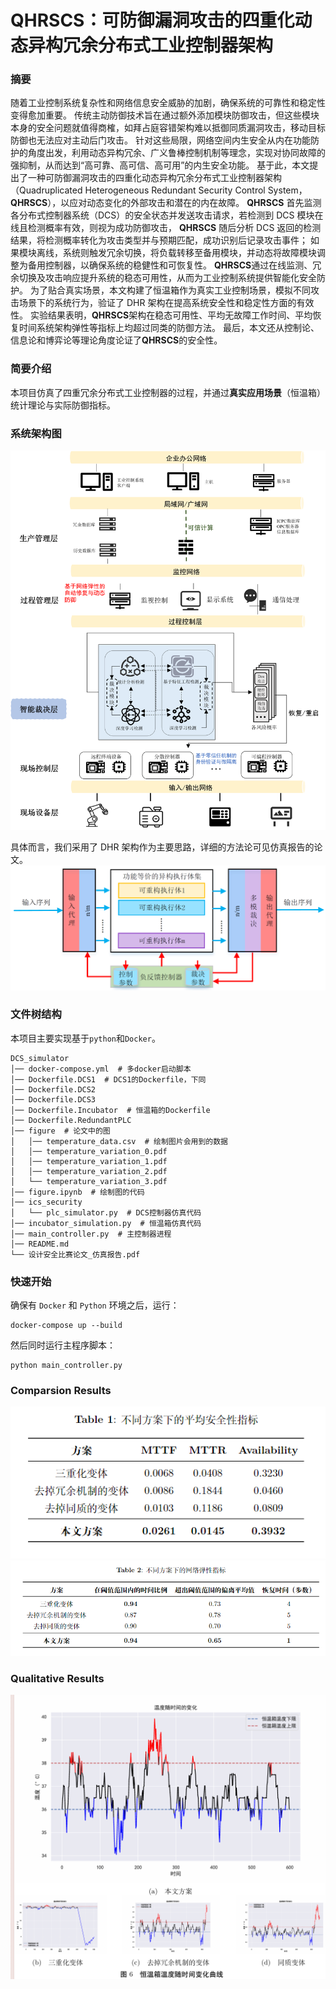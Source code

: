 # QHRSCS：可防御漏洞攻击的四重化动态异构冗余分布式工业控制器架构

### 摘要

随着工业控制系统复杂性和网络信息安全威胁的加剧，确保系统的可靠性和稳定性变得愈加重要。
传统主动防御技术旨在通过额外添加模块防御攻击，但这些模块本身的安全问题就值得商榷，如拜占庭容错架构难以抵御同质漏洞攻击，移动目标防御也无法应对主动后门攻击。
针对这些局限，网络空间内生安全从内在功能防护的角度出发，利用动态异构冗余、广义鲁棒控制机制等理念，实现对协同故障的强抑制，从而达到“高可靠、高可信、高可用”的内生安全功能。
基于此，本文提出了一种可防御漏洞攻击的四重化动态异构冗余分布式工业控制器架构（Quadruplicated Heterogeneous Redundant Security Control System，$\mathbf{QHRSCS}$），以应对动态变化的外部攻击和潜在的内在故障。
$\mathbf{QHRSCS}$ 首先监测各分布式控制器系统（DCS）的安全状态并发送攻击请求，若检测到 DCS 模块在线且检测概率有效，则视为成功防御攻击，
$\mathbf{QHRSCS}$ 随后分析 DCS 返回的检测结果，将检测概率转化为攻击类型并与预期匹配，成功识别后记录攻击事件；
如果模块离线，系统则触发冗余切换，将负载转移至备用模块，并动态将故障模块调整为备用控制器，以确保系统的稳健性和可恢复性。
$\mathbf{QHRSCS}$通过在线监测、冗余切换及攻击响应提升系统的稳态可用性，从而为工业控制系统提供智能化安全防护。
为了贴合真实场景，本文构建了恒温箱作为真实工业控制场景，模拟不同攻击场景下的系统行为，验证了 DHR 架构在提高系统安全性和稳定性方面的有效性。
实验结果表明，$\mathbf{QHRSCS}$架构在稳态可用性、平均无故障工作时间、平均恢复时间系统架构弹性等指标上均超过同类的防御方法。
最后，本文还从控制论、信息论和博弈论等理论角度论证了$\mathbf{QHRSCS}$的安全性。

### 简要介绍

本项目仿真了四重冗余分布式工业控制器的过程，并通过**真实应用场景**（恒温箱）统计理论与实际防御指标。

### 系统架构图

![系统架构图](./image/图片1.png)

具体而言，我们采用了 DHR 架构作为主要思路，详细的方法论可见仿真报告的论文。
![动态异构冗余架构](./image/DHR架构.png)

### 文件树结构

本项目主要实现基于`python`和`Docker`。

```
DCS_simulator
│── docker-compose.yml  # 多docker启动脚本
│── Dockerfile.DCS1  # DCS1的Dockerfile，下同
│── Dockerfile.DCS2
│── Dockerfile.DCS3
│── Dockerfile.Incubator  # 恒温箱的Dockerfile
│── Dockerfile.RedundantPLC
│── figure  # 论文中的图
│   │── temperature_data.csv  # 绘制图片会用到的数据
│   │── temperature_variation_0.pdf
│   │── temperature_variation_1.pdf
│   │── temperature_variation_2.pdf
│   └── temperature_variation_3.pdf
│── figure.ipynb  # 绘制图的代码
│── ics_security
│   └── plc_simulator.py  # DCS控制器仿真代码
│── incubator_simulation.py  # 恒温箱仿真代码
│── main_controller.py  # 主控制器进程
│── README.md
└── 设计安全比赛论文_仿真报告.pdf
```

### 快速开始

确保有 `Docker` 和 `Python` 环境之后，运行：

```
docker-compose up --build
```

然后同时运行主程序脚本：

```
python main_controller.py
```

### Comparsion Results

![安全指标](./image/安全指标.png)
![弹性指标](./image/弹性指标.png)

### Qualitative Results

![实验效果](./image/实验效果.png)
